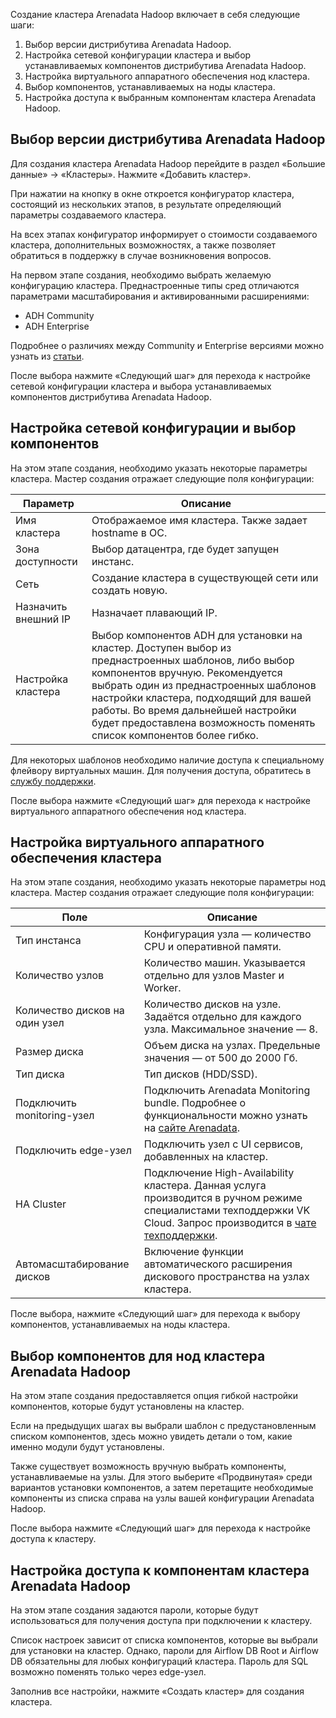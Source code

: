 Создание кластера Arenadata Hadoop включает в себя следующие шаги:

1. Выбор версии дистрибутива Arenadata Hadoop.
2. Настройка сетевой конфигурации кластера и выбор устанавливаемых компонентов дистрибутива Arenadata Hadoop.
3. Настройка виртуального аппаратного обеспечения нод кластера.
4. Выбор компонентов, устанавливаемых на ноды кластера.
5. Настройка доступа к выбранным компонентам кластера Arenadata Hadoop.

## Выбор версии дистрибутива Arenadata Hadoop

Для создания кластера Arenadata Hadoop перейдите в раздел «Большие данные» → «Кластеры». Нажмите «Добавить кластер».

При нажатии на кнопку в окне откроется конфигуратор кластера, состоящий из нескольких этапов, в результате определяющий параметры создаваемого кластера.

На всех этапах конфигуратор информирует о стоимости создаваемого кластера, дополнительных возможностях, а также позволяет обратиться в поддержку в случае возникновения вопросов.

На первом этапе создания, необходимо выбрать желаемую конфигурацию кластера. Преднастроенные типы сред отличаются параметрами масштабирования и активированными расширениями:

- ADH Community
- ADH Enterprise

Подробнее о различиях между Community и Enterprise версиями можно узнать из [статьи](../../bigdata/arenadata/concepts/enterprise).

После выбора нажмите «Следующий шаг» для перехода к настройке сетевой конфигурации кластера и выбора устанавливаемых компонентов дистрибутива Arenadata Hadoop.

## Настройка сетевой конфигурации и выбор компонентов

На этом этапе создания, необходимо указать некоторые параметры кластера. Мастер создания отражает следующие поля конфигурации:

| Параметр | Описание |
| --- | --- |
| Имя кластера | Отображаемое имя кластера. Также задает hostname в ОС. |
| Зона доступности	| Выбор датацентра, где будет запущен инстанс. |
| Сеть | Создание кластера в существующей сети или создать новую. |
| Назначить внешний IP | Назначает плавающий IP. |
| Настройка кластера | Выбор компонентов ADH для установки на кластер. Доступен выбор из преднастроенных шаблонов, либо выбор компонентов вручную. Рекомендуется выбрать один из преднастроенных шаблонов настройки кластера, подходящий для вашей работы. Во время дальнейшей настройки будет предоставлена возможность поменять список компонентов более гибко.|

<warn>

Для некоторых шаблонов необходимо наличие доступа к специальному флейвору виртуальных машин. Для получения доступа, обратитесь в [службу поддержки](/ru/contacts).

</warn>

После выбора нажмите «Следующий шаг» для перехода к настройке виртуального аппаратного обеспечения нод кластера.

## Настройка виртуального аппаратного обеспечения кластера

На этом этапе создания, необходимо указать некоторые параметры нод кластера. Мастер создания отражает следующие поля конфигурации:

| Поле           | Описание |
|--------------------------------------|----------------------------------------|
| Тип инстанса        | Конфигурация узла — количество CPU и оперативной памяти. |
| Количество узлов  | Количество машин. Указывается отдельно для узлов Master и Worker. |
| Количество дисков на один узел | Количество дисков на узле. Задаётся отдельно для каждого узла. Максимальное значение — 8. |
| Размер диска | Объем диска на узлах. Предельные значения — от 500 до 2000 Гб. |
| Тип диска  | Тип дисков (HDD/SSD). |
| Подключить monitoring-узел | Подключить Arenadata Monitoring bundle. Подробнее о функциональности можно узнать на [сайте Arenadata](https://docs.arenadata.io/mon/ru/index.html). |
| Подключить edge-узел | Подключить узел с UI сервисов, добавленных на кластер. |
| HA Cluster | Подключение High-Availability кластера. Данная услуга производится в ручном режиме специалистами техподдержки VK Cloud. Запрос производится в [чате техподдержки](/ru/contacts). |
| Автомасштабирование дисков | Включение функции автоматического расширения дискового пространства на узлах кластера. |

После выбора, нажмите «Следующий шаг» для перехода к выбору компонентов, устанавливаемых на ноды кластера.

## Выбор компонентов для нод кластера Arenadata Hadoop

На этом этапе создания предоставляется опция гибкой настройки компонентов, которые будут установлены на кластер.

Если на предыдущих шагах вы выбрали шаблон с предустановленным списком компонентов, здесь можно увидеть детали о том, какие именно модули будут установлены.

Также существует возможность вручную выбрать компоненты, устанавливаемые на узлы. Для этого выберите «Продвинутая» среди вариантов установки компонентов, а затем перетащите необходимые компоненты из списка справа на узлы вашей конфигурации Arenadata Hadoop.

После выбора нажмите «Следующий шаг» для перехода к настройке доступа к кластеру.

## Настройка доступа к компонентам кластера Arenadata Hadoop

На этом этапе создания задаются пароли, которые будут использоваться для получения доступа при подключении к кластеру.

Список настроек зависит от списка компонентов, которые вы выбрали для установки на кластер. Однако, пароли для Airflow DB Root и Airflow DB обязательны для любых конфигураций кластера. Пароль для SQL возможно поменять только через edge-узел.

Заполнив все настройки, нажмите «Создать кластер» для создания кластера.
